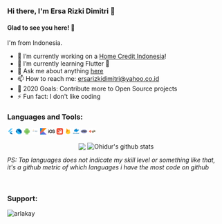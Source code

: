 ### Hi there, I'm Ersa Rizki Dimitri 👋

#### Glad to see you here! 🤩 &nbsp;

I'm from Indonesia.

- 🔭 I’m currently working on a [Home Credit Indonesia](https://www.homecredit.co.id/)!
- 🌱 I’m currently learning Flutter 🤣
- 💬 Ask me about anything [here](https://github.com/arlakay/arlakay/issues)
- 📫 How to reach me: ersarizkidimitri@yahoo.co.id <br>
- 🥅 2020 Goals: Contribute more to Open Source projects
- ⚡ Fun fact: I don't like coding


### Languages and Tools:
<code><img height="15" src="https://raw.githubusercontent.com/github/explore/80688e429a7d4ef2fca1e82350fe8e3517d3494d/topics/flutter/flutter.png"></code>
<code><img height="15" src="https://raw.githubusercontent.com/github/explore/80688e429a7d4ef2fca1e82350fe8e3517d3494d/topics/dart/dart.png"></code>
<code><img height="15" src="https://raw.githubusercontent.com/github/explore/80688e429a7d4ef2fca1e82350fe8e3517d3494d/topics/android/android.png"></code>
<code><img height="15" src="https://raw.githubusercontent.com/github/explore/80688e429a7d4ef2fca1e82350fe8e3517d3494d/topics/java/java.png"></code>
<code><img height="15" src="https://raw.githubusercontent.com/github/explore/80688e429a7d4ef2fca1e82350fe8e3517d3494d/topics/kotlin/kotlin.png"></code>
<code><img height="15" src="https://raw.githubusercontent.com/github/explore/80688e429a7d4ef2fca1e82350fe8e3517d3494d/topics/ios/ios.png"></code>
<code><img height="15" src="https://raw.githubusercontent.com/github/explore/80688e429a7d4ef2fca1e82350fe8e3517d3494d/topics/swift/swift.png"></code>
<code><img height="15" src="https://raw.githubusercontent.com/github/explore/80688e429a7d4ef2fca1e82350fe8e3517d3494d/topics/firebase/firebase.png"></code>
<code><img height="15" src="https://raw.githubusercontent.com/github/explore/80688e429a7d4ef2fca1e82350fe8e3517d3494d/topics/docker/docker.png"></code>
<code><img height="15" src="https://raw.githubusercontent.com/github/explore/80688e429a7d4ef2fca1e82350fe8e3517d3494d/topics/php/php.png"></code>
<code><img height="15" src="https://raw.githubusercontent.com/github/explore/80688e429a7d4ef2fca1e82350fe8e3517d3494d/topics/git/git.png"></code>



<p align="center">
  <img align="center" src="https://github-readme-stats.vercel.app/api/top-langs/?username=arlakay&theme=radical&hide_langs_below=1&layout=compact" />
  <img align="center" src="https://github-readme-stats.vercel.app/api?username=arlakay&show_icons=true&theme=radical&line_height=21" alt="Ohidur's github stats"/>
</p>

*PS: Top languages does not indicate my skill level or something like that, it's a github metric of which languages i have the most code on github*

<br />

<h3 align="left">Support:</h3>
<p><a href="https://www.buymeacoffee.com/arlakay"> <img align="left" src="https://cdn.buymeacoffee.com/buttons/v2/default-yellow.png" height="50" width="210" alt="arlakay" /></a></p><br><br>
